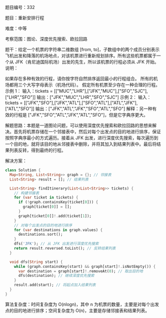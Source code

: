 题目编号：332

题目：重新安排行程

难度：中等

考察范围：图论、深度优先搜索、欧拉回路

题干：给定一个机票的字符串二维数组 [from, to]，子数组中的两个成员分别表示飞机出发和降落的机场地点，对该机票进行重新规划排序。所有这些机票都属于一个从 JFK（肯尼迪国际机场）出发的先生，所以该机票的行程必须从 JFK 开始。说明：

如果存在多种有效的行程，请你按字符自然排序返回最小的行程组合。
所有的机场都用三个大写字母表示（机场代码）。
假定所有机票至少存在一种合理的行程。
示例 1：
输入：tickets = [["MUC","LHR"],["JFK","MUC"],["SFO","SJC"],["LHR","SFO"]]
输出：["JFK","MUC","LHR","SFO","SJC"]
示例 2：
输入：tickets = [["JFK","SFO"],["JFK","ATL"],["SFO","ATL"],["ATL","JFK"],["ATL","SFO"]]
输出：["JFK","ATL","JFK","SFO","ATL","SFO"]
解释：另一种有效的行程是 ["JFK","SFO","ATL","JFK","ATL","SFO"]，但是它字典序更大。

解题思路：本题是一道图论问题，可以使用深度优先搜索和欧拉回路的思想来解决。首先将机票存储在一个邻接表中，然后对每个出发点的目的地进行排序，保证按照字典序最小的方式遍历。接着从 JFK 出发，进行深度优先搜索，每次遍历到一个目的地，就将该目的地从邻接表中删除，并将其加入到结果列表中。最后将结果列表反转，得到最终的行程。

解决方案：

```dart
class Solution {
  Map<String, List<String>> graph = {}; // 邻接表
  List<String> result = []; // 结果列表

  List<String> findItinerary(List<List<String>> tickets) {
    // 构建邻接表
    for (var ticket in tickets) {
      if (!graph.containsKey(ticket[0])) {
        graph[ticket[0]] = [];
      }
      graph[ticket[0]]!.add(ticket[1]);
    }
    // 对每个出发点的目的地进行排序
    for (var destinations in graph.values) {
      destinations.sort();
    }
    dfs('JFK'); // 从 JFK 出发进行深度优先搜索
    return result.reversed.toList(); // 反转结果列表
  }

  void dfs(String start) {
    while (graph.containsKey(start) && graph[start]!.isNotEmpty()) {
      var destination = graph[start]!.removeAt(0); // 取出目的地
      dfs(destination); // 继续深度优先搜索
    }
    result.add(start); // 将起点加入结果列表
  }
}
```

算法复杂度：时间复杂度为 O(nlogn)，其中 n 为机票的数量，主要是对每个出发点的目的地进行排序；空间复杂度为 O(n)，主要是存储邻接表和结果列表。